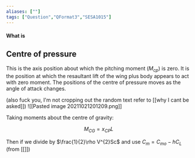 ```yaml
---
aliases: [""]
tags: ["Question","QFormat3","SESA1015"]
---
```


#### What is
## Centre of pressure
This is the axis position about which the pitching moment ($M_{cp}$) is zero. It is the position at which the resaultant lift of the wing plus body appears to act with zero moment. The positions of the centre of pressure moves as the angle of attack changes.

(also fuck you, I'm not cropping out the random text refer to [[why I cant be asked]])
![[Pasted image 20211021201209.png]]

Taking moments about the centre of gravity:

$$ M_{CG} = x_{CP}L $$

Then if we divide by $\frac{1}{2}\rho V^{2}Sc$ and use $C_m = C_{mo}-hC_L$ (from [[]])
